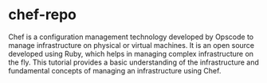 # chef-repo
Chef is a configuration management technology developed by Opscode to manage infrastructure on physical or virtual machines. It is an open source developed using Ruby, which helps in managing complex infrastructure on the fly. This tutorial provides a basic understanding of the infrastructure and fundamental concepts of managing an infrastructure using Chef.
